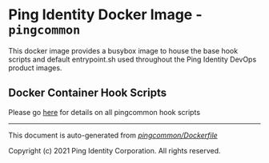 
# Ping Identity Docker Image - `pingcommon`

This docker image provides a busybox image to house the base hook scripts
and default entrypoint.sh used throughout the Ping Identity DevOps product images.


## Docker Container Hook Scripts
Please go [here](https://github.com/pingidentity/pingidentity-devops-getting-started/tree/master/docs/docker-images/pingcommon/hooks/README.md) for details on all pingcommon hook scripts

---
This document is auto-generated from _[pingcommon/Dockerfile](https://github.com/pingidentity/pingidentity-docker-builds/blob/master/pingcommon/Dockerfile)_

Copyright (c) 2021 Ping Identity Corporation. All rights reserved.
